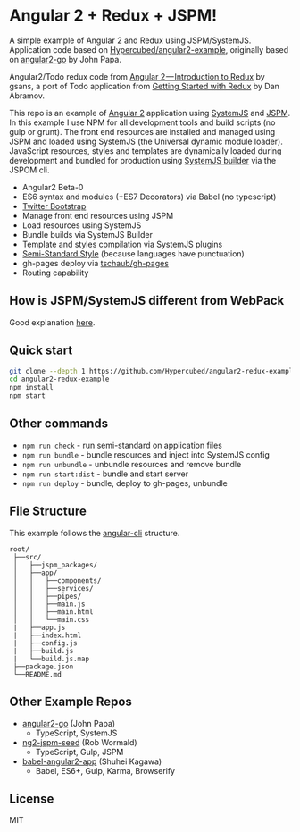 # Angular 2 + Redux + JSPM!

A simple example of Angular 2 and Redux using JSPM/SystemJS.  Application code based on [Hypercubed/angular2-example](https://github.com/Hypercubed/angular2-example), originally based on [angular2-go](https://github.com/johnpapa/angular2-go) by John Papa.

Angular2/Todo redux code from [Angular 2 — Introduction to Redux](https://medium.com/google-developer-experts/angular-2-introduction-to-redux-1cf18af27e6e#.rvl2d7u6v) by gsans, a port of Todo application from [Getting Started with Redux](https://egghead.io/series/getting-started-with-redux) by Dan Abramov.

This repo is an example of [Angular 2](https://angular.io/) application using [SystemJS](https://github.com/systemjs/systemjs) and [JSPM](http://jspm.io/).  In this example I use NPM for all development tools and build scripts (no gulp or grunt).  The front end resources are installed and managed using JSPM and loaded using SystemJS (the Universal dynamic module loader).  JavaScript resources, styles and templates are dynamically loaded during development and bundled for production using [SystemJS builder](https://github.com/systemjs/builder) via the JSPOM cli.  

* Angular2 Beta-0
* ES6 syntax and modules (+ES7 Decorators) via Babel (no typescript)
* [Twitter Bootstrap](http://getbootstrap.com/)
* Manage front end resources using JSPM
* Load resources using SystemJS
* Bundle builds via SystemJS Builder
* Template and styles compilation via SystemJS plugins
* [Semi-Standard Style](https://github.com/Flet/semistandard) (because languages have punctuation)
* gh-pages deploy via [tschaub/gh-pages](https://github.com/tschaub/gh-pages)
* Routing capability

## How is JSPM/SystemJS different from WebPack

Good explanation [here](https://github.com/angularclass/NG6-starter/tree/jspm#how-is-this-different-than-webpack).

## Quick start

```bash
git clone --depth 1 https://github.com/Hypercubed/angular2-redux-example
cd angular2-redux-example
npm install
npm start
```

## Other commands

- `npm run check` -  run semi-standard on application files
- `npm run bundle` - bundle resources and inject into SystemJS config
- `npm run unbundle` - unbundle resources and remove bundle
- `npm run start:dist` - bundle and start server
- `npm run deploy` - bundle, deploy to gh-pages, unbundle

## File Structure

This example follows the [angular-cli](https://github.com/angular/angular-cli) structure.

```
root/
 ├──src/
 │   ├──jspm_packages/
 │   ├──app/
 │   │   ├──components/
 │   │   ├──services/
 │   │   ├──pipes/
 │   │   ├──main.js
 │   │   ├──main.html
 │   │   └──main.css
 |   ├──app.js
 |   ├──index.html
 |   ├──config.js
 |   ├──build.js
 |   └──build.js.map
 ├──package.json
 └──README.md
```

## Other Example Repos

* [angular2-go](https://github.com/johnpapa/angular2-go) (John Papa)
  - TypeScript, SystemJS
* [ng2-jspm-seed](https://github.com/robwormald/ng2-jspm-seed) (Rob Wormald)
  - TypeScript, Gulp, JSPM
* [babel-angular2-app](https://github.com/shuhei/babel-angular2-app) (Shuhei Kagawa)
  - Babel, ES6+, Gulp, Karma, Browserify

## License

MIT
